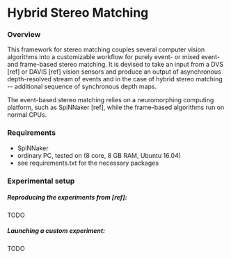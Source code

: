 # Hybrid Stereo Matching

### Overview

This framework for stereo matching couples several computer vision algorithms into a customizable workflow
for purely event- or mixed event- and frame-based stereo matching. It is devised to take an input from a DVS [ref]
or DAVIS [ref] vision sensors and produce an output of asynchronous depth-resolved stream of events and in the 
case of hybrid stereo matching -- additional sequence of synchronous depth maps.
 
The event-based stereo matching relies on a neuromorphing computing platform, such as SpiNNaker [ref], while the 
frame-based algorithms run on normal CPUs. 

### Requirements

- SpiNNaker 
- ordinary PC, tested on (8 core, 8 GB RAM, Ubuntu 16.04)
- see requirements.txt for the necessary packages

### Experimental setup

##### Reproducing the experiments from [ref]:
TODO

##### Launching a custom experiment:
TODO


